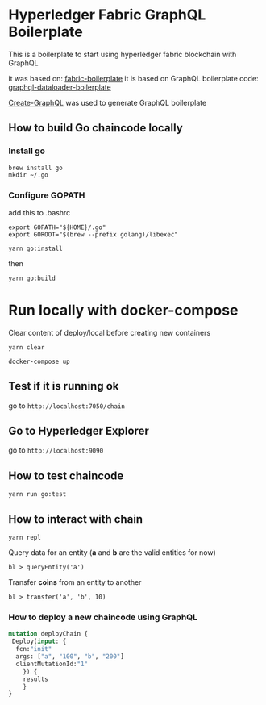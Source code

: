 # Hyperledger Fabric GraphQL Boilerplate

This is a boilerplate to start using hyperledger fabric blockchain with GraphQL

it was based on: [fabric-boilerplate](https://github.com/IBM-Blockchain/fabric-boilerplate)
it is based on GraphQL boilerplate code: [graphql-dataloader-boilerplate](https://github.com/entria/graphql-dataloader-boilerplate)

[Create-GraphQL](https://github.com/lucasbento/create-graphql) was used to generate GraphQL boilerplate

## How to build Go chaincode locally

### Install go
```
brew install go
mkdir ~/.go
```

### Configure GOPATH
add this to .bashrc
```
export GOPATH="${HOME}/.go"
export GOROOT="$(brew --prefix golang)/libexec"
```

```
yarn go:install
```

then
```
yarn go:build
```

# Run locally with docker-compose
Clear content of deploy/local before creating new containers
```
yarn clear
```

```
docker-compose up
```

## Test if it is running ok
go to `http://localhost:7050/chain`

## Go to Hyperledger Explorer
go to `http://localhost:9090`

## How to test chaincode
```
yarn run go:test
```

## How to interact with chain

```
yarn repl
```

Query data for an entity (**a** and **b** are the valid entities for now)

```
bl > queryEntity('a')
```

Transfer **coins** from an entity to another
```
bl > transfer('a', 'b', 10)
```

### How to deploy a new chaincode using GraphQL

```graphql
mutation deployChain {
 Deploy(input: {
  fcn:"init"
  args: ["a", "100", "b", "200"]
  clientMutationId:"1"
	}) {
  	results
	}
}
```



